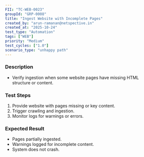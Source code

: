 ```yaml
---
FII: "TC-WEB-0023"
groupId: "GRP-0008"
title: "Ingest Website with Incomplete Pages"
created_by: "arun-ramanan@netspective.in"
created_at: "2025-10-24"
test_type: "Automation"
tags: ["WEB"]
priority: "Medium"
test_cycles: ["1.0"]
scenario_type: "unhappy path"
---
```

### Description
- Verify ingestion when some website pages have missing HTML structure or content.

### Test Steps
1. Provide website with pages missing <body> or key content.  
2. Trigger crawling and ingestion.  
3. Monitor logs for warnings or errors.

### Expected Result
- Pages partially ingested.  
- Warnings logged for incomplete content.  
- System does not crash.
